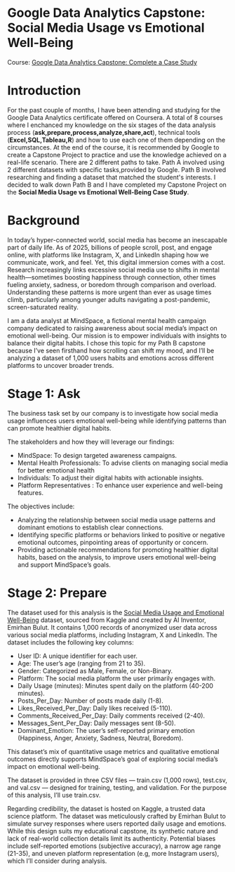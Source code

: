 # Google Data Analytics Capstone: Social Media Usage vs Emotional Well-Being
Course: [Google Data Analytics Capstone: Complete a Case Study](https://www.coursera.org/learn/google-data-analytics-capstone)
# Introduction
For the past couple of months, I have been attending and studying for the Google Data Analytics certificate offered on Coursera. A total of 8 courses where I enchanced my knowledge on the six stages of the data analysis process (**ask,prepare,process,analyze,share,act**), technical tools (**Excel,SQL,Tableau,R**) and how to use each one of them depending on the circumstances. At the end of the course, it is recommended by Google to create a Capstone Project to practice and use the knowledge achieved on a real-life scenario. There are 2 different paths to take. Path A involved using 2 different datasets with specific tasks,provided by Google. Path B involved researching and finding a dataset that matched the student's interests. I decided to walk down Path B and I have completed my Capstone Project on the **Social Media Usage vs Emotional Well-Being Case Study**.
# Background
In today’s hyper-connected world, social media has become an inescapable part of daily life. As of 2025, billions of people scroll, post, and engage online, with platforms like Instagram, X, and LinkedIn shaping how we communicate, work, and feel. Yet, this digital immersion comes with a cost. Research increasingly links excessive social media use to shifts in mental health—sometimes boosting happiness through connection, other times fueling anxiety, sadness, or boredom through comparison and overload. Understanding these patterns is more urgent than ever as usage times climb, particularly among younger adults navigating a post-pandemic, screen-saturated reality.

I am a data analyst at MindSpace, a fictional mental health campaign company dedicated to raising awareness about social media’s impact on emotional well-being. Our mission is to empower individuals with insights to balance their digital habits. I chose this topic for my Path B capstone because I’ve seen firsthand how scrolling can shift my mood, and I’ll be analyzing a dataset of 1,000 users habits and emotions across different platforms to uncover broader trends.
# Stage 1: Ask
The business task set by our company is to investigate how social media usage influences users emotional well-being while identifying patterns than can promote healthier digital habits.

The stakeholders and how they will leverage our findings: 

* MindSpace: To design targeted awareness campaigns.
* Mental Health Professionals: To advise clients on managing social media for better emotional health 
* Individuals: To adjust their digital habits with actionable insights.
* Platform Representatives : To enhance user experience and well-being features.

The objectives include:

* Analyzing the relationship between social media usage patterns and dominant emotions to establish clear connections.  
* Identifying specific platforms or behaviors linked to positive or negative emotional outcomes, pinpointing areas of opportunity or concern.  
* Providing actionable recommendations for promoting healthier digital habits, based on the analysis, to improve users emotional well-being and support MindSpace’s goals.
# Stage 2: Prepare
The dataset used for this analysis is the [Social Media Usage and Emotional Well-Being](https://www.kaggle.com/datasets/emirhanai/social-media-usage-and-emotional-well-being/data) dataset, sourced from Kaggle and created by AI Inventor, Emirhan Bulut. It contains 1,000 records of anonymized user data across various social media platforms, including Instagram, X and LinkedIn. The dataset includes the following key columns:
* User ID: A unique identifier for each user.
* Age: The user’s age (ranging from 21 to 35).
* Gender: Categorized as Male, Female, or Non-Binary.
* Platform: The social media platform the user primarily engages with.
* Daily Usage (minutes): Minutes spent daily on the platform (40-200 minutes).
* Posts_Per_Day: Number of posts made daily (1-8).
* Likes_Received_Per_Day: Daily likes received (5-110).
* Comments_Received_Per_Day: Daily comments received (2-40).
* Messages_Sent_Per_Day: Daily messages sent (8-50).
* Dominant_Emotion: The user’s self-reported primary emotion (Happiness, Anger, Anxiety, Sadness, Neutral, Boredom).

This dataset’s mix of quantitative usage metrics and qualitative emotional outcomes directly supports MindSpace’s goal of exploring social media’s impact on emotional well-being.

The dataset is provided in three CSV files — train.csv (1,000 rows), test.csv, and val.csv — designed for training, testing, and validation. For the purpose of this analysis, I’ll use train.csv.

Regarding credibility, the dataset is hosted on Kaggle, a trusted data science platform. The dataset was meticulously crafted by Emirhan Bulut to simulate survey responses where users reported daily usage and emotions. While this design suits my educational capstone, its synthetic nature and lack of real-world collection details limit its authenticity. Potential biases include self-reported emotions (subjective accuracy), a narrow age range (21-35), and uneven platform representation (e.g, more Instagram users), which I’ll consider during analysis.




